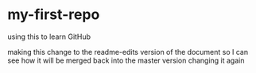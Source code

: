 # my-first-repo
using this to learn GitHub

making this change to the readme-edits version of the document so I can see how it will be merged back into the master version
changing it again
